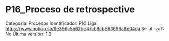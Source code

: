 # P16_Proceso de retrospective

Categoría: Procesos
Identificador: P16
Liga: https://www.notion.so/9e356c5b62be47cb8cb563696a8e04da
Se utiliza?: No
Última versión: 1.0